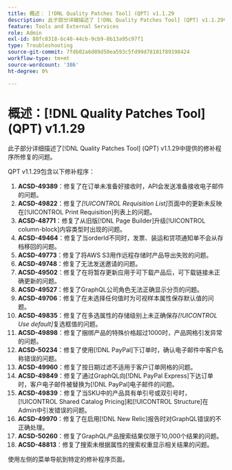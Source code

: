 ```yaml
---
title: 概述： [!DNL Quality Patches Tool] (QPT) v1.1.29
description: 此子部分详细描述了 [!DNL Quality Patches Tool] (QPT) v1.1.29中提供的修补程序所修复的问题。
feature: Tools and External Services
role: Admin
exl-id: 88fc8318-6c40-44cb-9cb9-8b13a95c97f1
type: Troubleshooting
source-git-commit: 7fdb02a6d89d50ea593c5fd99d78101f89198424
workflow-type: tm+mt
source-wordcount: '386'
ht-degree: 0%

---
```


# 概述：[!DNL Quality Patches Tool] (QPT) v1.1.29

此子部分详细描述了[!DNL Quality Patches Tool] (QPT) v1.1.29中提供的修补程序所修复的问题。

QPT v1.1.29包含以下修补程序：

1. **ACSD-49389**：修复了在订单未准备好接收时，API会发送准备接收电子邮件的问题。
1. **ACSD-49822**：修复了&#x200B;*[!UICONTROL Requisition List]*&#x200B;页面中的更新未反映在[!UICONTROL Print Requisition]列表上的问题。
1. **ACSD-48771**：修复了从旧版[!DNL Page Builder]升级[!UICONTROL column-block]内容类型时出现的问题。
1. **ACSD-49464**：修复了当orderId不同时，发票、装运和贷项通知单不会从存档移回的问题。
1. **ACSD-49773**：修复了将AWS S3用作远程存储时产品导出失败的问题。
1. **ACSD-49748**：修复了无法发送邀请的问题。
1. **ACSD-49502**：修复了在将暂存更新应用于可下载产品后，可下载链接未正确更新的问题。
1. **ACSD-49527**：修复了GraphQL公司角色无法正确显示分页的问题。
1. **ACSD-49706**：修复了在未选择任何值时为可视样本属性保存默认值的问题。
1. **ACSD-49835**：修复了在多选属性的存储级别上未正确保存&#x200B;*[!UICONTROL Use default]*&#x200B;复选框值的问题。
1. **ACSD-49898**：修复了捆绑产品的特殊价格超过1000时，产品网格引发异常的问题。
1. **ACSD-50234**：修复了使用[!DNL PayPal]下订单时，确认电子邮件中客户名称错误的问题。
1. **ACSD-49960**：修复了按日期过滤不适用于客户订单网格的问题。
1. **ACSD-49849**：修复了通过GraphQL向[!DNL PayPal Express]下达订单时，客户电子邮件被替换为[!DNL PayPal]电子邮件的问题。
1. **ACSD-49839**：修复了当SKU中的产品具有单引号或双引号时，[!UICONTROL Shared Catalog Pricing]和[!UICONTROL Structure]在Admin中引发错误的问题。
1. **ACSD-49970**：修复了在启用[!DNL New Relic]报告时对GraphQL错误的不正确处理。
1. **ACSD-50260**：修复了GraphQL产品搜索结果仅限于10,000个结果的问题。
1. **ACSD-48813**：修复了搜索未根据属性的搜索权重显示相关结果的问题。

使用左侧的菜单导航到特定的修补程序页面。
